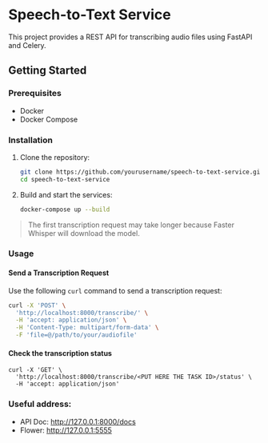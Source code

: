 # Speech-to-Text Service

This project provides a REST API for transcribing audio files using FastAPI and Celery.

## Getting Started

### Prerequisites

- Docker
- Docker Compose

### Installation

1. Clone the repository:
    ```sh
    git clone https://github.com/yourusername/speech-to-text-service.git
    cd speech-to-text-service
    ```

2. Build and start the services:
    ```sh
    docker-compose up --build
    ```

> The first transcription request may take longer because Faster Whisper will download the model.

### Usage

#### Send a Transcription Request

Use the following `curl` command to send a transcription request:

```sh
curl -X 'POST' \
  'http://localhost:8000/transcribe/' \
  -H 'accept: application/json' \
  -H 'Content-Type: multipart/form-data' \
  -F 'file=@/path/to/your/audiofile'
```

#### Check the transcription status

```
curl -X 'GET' \
  'http://localhost:8000/transcribe/<PUT HERE THE TASK ID>/status' \
  -H 'accept: application/json'
```

### Useful address:

- API Doc: http://127.0.0.1:8000/docs
- Flower: http://127.0.0.1:5555